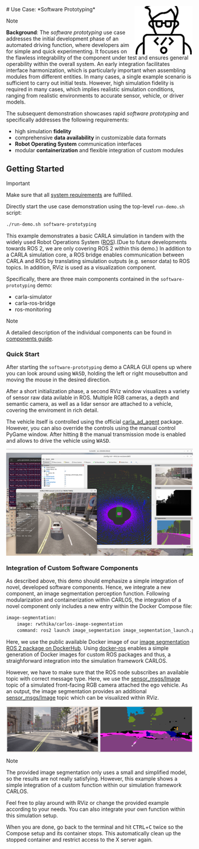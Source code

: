 <img src="../utils/images/software-prototyping-icon.png" height=130 align="right">
# Use Case: *Software Prototyping*

>[!NOTE]
> **Background**: The *software prototyping* use case addresses the initial development phase of an automated driving function, where developers aim for simple and quick experimenting. It focuses on the flawless integrability of the component under test and ensures general operability within the overall system. An early integration facilitates interface harmonization, which is particularly important when assembling modules from different entities. In many cases, a single example scenario is sufficient to carry out initial tests. However, high simulation fidelity is required in many cases, which implies realistic simulation conditions, ranging from realistic environments to accurate sensor, vehicle, or driver models.

The subsequent demonstration showcases rapid *software prototyping* and specifically addresses the following requirements:
- high simulation **fidelity**
- comprehensive **data availability** in customizable data formats
- **Robot Operating System** communication interfaces
- modular **containerization** and flexible integration of custom modules

## Getting Started

> [!IMPORTANT]  
> Make sure that all [system requirements](../utils/requirements.md) are fulfilled.

Directly start the use case demonstration using the top-level `run-demo.sh` script:

```bash
./run-demo.sh software-prototyping
```

This example demonstrates a basic CARLA simulation in tandem with the widely used Robot Operations System ([ROS](https://www.ros.org/)).(Due to future developments towards ROS 2, we are only covering ROS 2 within this demo.) In addition to a CARLA simulation core, a ROS bridge enables communication between CARLA and ROS by translating simulation outputs (e.g. sensor data) to ROS topics. In addition, RViz is used as a visualization component.

Specifically, there are three main components contained in the `software-prototyping` demo:
- carla-simulator
- carla-ros-bridge
- ros-monitoring

> [!NOTE]
> A detailed description of the individual components can be found in [components guide](../utils/components.md).

### Quick Start
After starting the `software-prototyping` demo a CARLA GUI opens up where you can look around using <kbd>W</kbd><kbd>A</kbd><kbd>S</kbd><kbd>D</kbd>, holding the left or right mousebutton and moving the mouse in the desired direction. 

After a short initialization phase, a second RViz window visualizes a variety of sensor raw data avilable in ROS. Multiple RGB cameras, a depth and semantic camera, as well as a lidar sensor are attached to a vehicle, covering the enviroment in rich detail. 

The vehicle itself is controlled using the official [carla_ad_agent](https://github.com/carla-simulator/ros-bridge/tree/master/carla_ad_agent) package. However, you can also override the controls using the manual control PyGame window. After hitting <kbd>B</kbd> the manual transmission mode is enabled and allows to drive the vehicle using <kbd>W</kbd><kbd>A</kbd><kbd>S</kbd><kbd>D</kbd>.

<img src="../utils/images/software-prototyping.png" width=800 align="center">

### Integration of Custom Software Components
As described above, this demo should emphasize a simple integration of novel, developed software components. Hence, we integrate a new component, an image segmentation perception function. Following modularization and containerization within CARLOS, the integration of a novel component only includes a new entry within the Docker Compose file:
```bash
image-segmentation:
    image: rwthika/carlos-image-segmentation
    command: ros2 launch image_segmentation image_segmentation_launch.py image_topic:=/carla/ego_vehicle/rgb_front/image
```


Here, we use the public available Docker image of our [image segmentation ROS 2 package on DockerHub](https://hub.docker.com/r/rwthika/carlos-image-segmentation). Using [docker-ros](https://github.com/ika-rwth-aachen/docker-ros) enables a simple generation of Docker images for custom ROS packages and thus, a straighforward integration into the simulation framework CARLOS. 

However, we have to make sure that the ROS node subscribes an available topic with correct message type. Here, we use the [sensor_msgs/Image](https://github.com/ros/common_msgs/blob/noetic-devel/sensor_msgs/msg/Image.msg) topic of a simulated front-facing RGB camera attached the ego vehicle. As an output, the image segmentation provides an additional [sensor_msgs/Image](https://github.com/ros/common_msgs/blob/noetic-devel/sensor_msgs/msg/Image.msg) topic which can be visualized within RViz.

<img src="../utils/images/image-segmentation.png" width=800 align="center">


> [!NOTE]
> The provided image segmentation only uses a small and simplified model, so the results are not really satisfying. However, this example shows a simple integration of a custom function within our simulation framework CARLOS.

Feel free to play around with RViz or change the provided example according to your needs. You can also integrate your own function within this simulation setup. 

When you are done, go back to the terminal and hit <kbd>CTRL</kbd>+<kbd>C</kbd> twice so the Compose setup and its container stops. This automatically clean up the stopped container and restrict access to the X server again.
